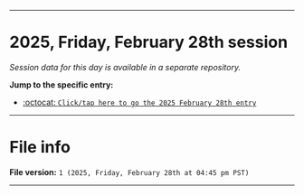 
***

# 2025, Friday, February 28th session

_Session data for this day is available in a separate repository._

**Jump to the specific entry:**

- [:octocat: `Click/tap here to go the 2025 February 28th entry`](https://github.com/seanpm2001/SeansLifeArchive_Images_TinyTower_Y2025/tree/SeansLifeArchive_Images_TinyTower_Y2025_Main-dev/2025/02_February/28/)

***

# File info

**File version:** `1 (2025, Friday, February 28th at 04:45 pm PST)`

***
